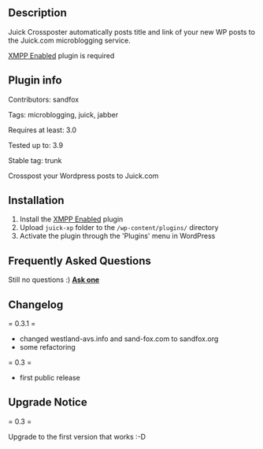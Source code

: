 Description
----
Juick Crossposter automatically posts title and link of your new WP posts to the Juick.com microblogging service.

[XMPP Enabled](http://wordpress.org/extend/plugins/xmpp-enabled/) plugin is required

Plugin info
----

Contributors: sandfox

Tags: microblogging, juick, jabber

Requires at least: 3.0

Tested up to: 3.9

Stable tag: trunk

Crosspost your Wordpress posts to Juick.com

Installation
----
1. Install the [XMPP Enabled](http://wordpress.org/extend/plugins/xmpp-enabled/) plugin
1. Upload `juick-xp` folder to the `/wp-content/plugins/` directory
1. Activate the plugin through the 'Plugins' menu in WordPress

Frequently Asked Questions
----
Still no questions :) **[Ask one](https://github.com/sandfox-im/juick-xp/issues/new)**

Changelog
--

= 0.3.1 =
* changed westland-avs.info and sand-fox.com to sandfox.org
* some refactoring

= 0.3 =
* first public release

Upgrade Notice
----

= 0.3 =

Upgrade to the first version that works :-D
